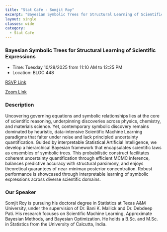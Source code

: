 ```yaml
---
title: "Stat Cafe - Somjit Roy"
excerpt: "Bayesian Symbolic Trees for Structural Learning of Scientific Expressions"
layout: single
classes: wide
category: 
  - Stat Cafe
---
```


<!--
<img src="https://github.com/jeroda7105/tamusgsa.github.io/blob/master/assets/images/stat_cafe/Sinha_Sept_30_2025/20250930_112253.jpg?raw=true" alt="Header" width="315" style="float: right;"/> 
-->


### Bayesian Symbolic Trees for Structural Learning of Scientific Expressions

- Time: Tuesday 10/28/2025 from 11:10 AM to 12:25 PM
- Location: BLOC 448


[RSVP Link](<https://urldefense.com/v3/__https://forms.gle/VtifBEG9kRXqWs7Y8__;!!KwNVnqRv!FtK2OOOvjvI2PpsZRYUEpMjE28ZGdrjp0miUscWSGOMYGPWFgirDkFtoDnN_4WhFVpKnwoSgufPIo29LiFoQ$>)

[Zoom Link](<https://tamu.zoom.us/j/91033644108>)

### Description
Uncovering governing equations and symbolic relationships lies at the core of scientific reasoning, underpinning discoveries across physics, chemistry, and materials science. Yet, contemporary symbolic discovery remains dominated by heuristic, data-intensive Scientific Machine Learning paradigms that falter under noise and lack principled uncertainty quantification. Guided by interpretable Statistical Artificial Intelligence, we develop a hierarchical Bayesian framework that encapsulates scientific laws as ensembles of symbolic trees. This probabilistic construct facilitates coherent uncertainty quantification through efficient MCMC inference, balances predictive accuracy with structural parsimony, and enjoys theoretical guarantees of near-minimax posterior concentration. Robust performance is showcased through interpretable learning of symbolic expressions across diverse scientific domains.


### Our Speaker
Somjit Roy is pursuing his doctoral degree in Statistics at Texas A&M University, under the supervision of Dr. Bani K. Mallick and Dr. Debdeep Pati. His research focuses on Scientific Machine Learning, Approximate Bayesian Methods, and Bayesian Optimization. He holds a B.Sc. and M.Sc. in Statistics from the University of Calcutta, India.


<!--
### Presentation
<iframe src="https://drive.google.com/file/d/1tN9MfS-UIcedYkMafjpg1VxsRcSM0t8T/preview" width="640" height="480" allow="autoplay"></iframe>
-->

<!--
### Recording
<iframe width="560" height="315" src="https://www.youtube.com/embed/4k2Cp6_qF8w?si=KPxNBAuZWUIRiC9M" title="YouTube video player" frameborder="0" allow="accelerometer; autoplay; clipboard-write; encrypted-media; gyroscope; picture-in-picture; web-share" referrerpolicy="strict-origin-when-cross-origin" allowfullscreen></iframe>
-->

<!--
### Gallery

{% include gallery id="layouts_gallery" %}
-->
